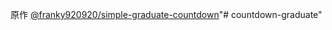 原作 [@franky920920/simple-graduate-countdown](https://github.com/franky920920/simple-graduate-countdown)"# countdown-graduate" 

